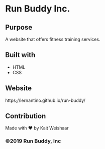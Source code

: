 # Run Buddy Inc.

## Purpose
A website that offers fitness training services.

## Built with
* HTML
* CSS

## Website
https;//lernantino.github.io/run-buddy/

## Contribution
Made with ❤️ by Kait Weishaar

### ©️2019 Run Buddy, Inc
